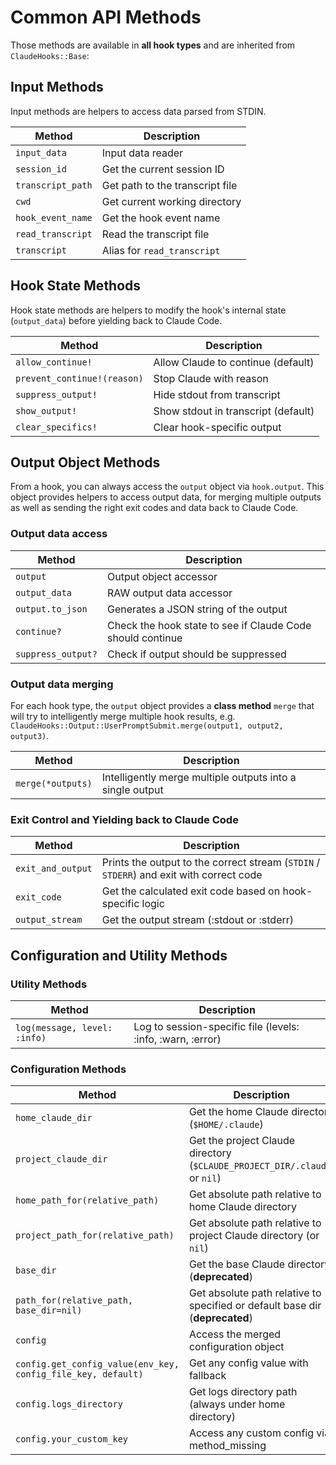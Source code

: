 # Common API Methods

Those methods are available in **all hook types** and are inherited from `ClaudeHooks::Base`:

## Input Methods
Input methods are helpers to access data parsed from STDIN.

| Method | Description |
|--------|-------------|
| `input_data` | Input data reader |
| `session_id` | Get the current session ID |
| `transcript_path` | Get path to the transcript file |
| `cwd` | Get current working directory |
| `hook_event_name` | Get the hook event name |
| `read_transcript` | Read the transcript file |
| `transcript` | Alias for `read_transcript` |

## Hook State Methods
Hook state methods are helpers to modify the hook's internal state (`output_data`) before yielding back to Claude Code.

| Method | Description |
|--------|-------------|
| `allow_continue!` | Allow Claude to continue (default) |
| `prevent_continue!(reason)` | Stop Claude with reason |
| `suppress_output!` | Hide stdout from transcript |
| `show_output!` | Show stdout in transcript (default) |
| `clear_specifics!` | Clear hook-specific output |

## Output Object Methods

From a hook, you can always access the `output` object via `hook.output`. 
This object provides helpers to access output data, for merging multiple outputs as well as sending the right exit codes and data back to Claude Code.

### Output data access

| Method | Description |
|--------|-------------|
| `output` | Output object accessor |
| `output_data` | RAW output data accessor |
| `output.to_json` | Generates a JSON string of the output |
| `continue?` | Check the hook state to see if Claude Code should continue |
| `suppress_output?` | Check if output should be suppressed |

### Output data merging
For each hook type, the `output` object provides a **class method** `merge` that will try to intelligently merge multiple hook results, e.g. `ClaudeHooks::Output::UserPromptSubmit.merge(output1, output2, output3)`.

| Method | Description |
|--------|-------------|
| `merge(*outputs)` | Intelligently merge multiple outputs into a single output |

### Exit Control and Yielding back to Claude Code

| Method | Description |
|--------|-------------|
| `exit_and_output` | Prints the output to the correct stream (`STDIN` / `STDERR`) and exit with correct code |
| `exit_code` | Get the calculated exit code based on hook-specific logic |
| `output_stream` | Get the output stream (:stdout or :stderr) |

## Configuration and Utility Methods

### Utility Methods
| Method | Description |
|--------|-------------|
| `log(message, level: :info)` | Log to session-specific file (levels: :info, :warn, :error) |

### Configuration Methods
| Method | Description |
|--------|-------------|
| `home_claude_dir` | Get the home Claude directory (`$HOME/.claude`) |
| `project_claude_dir` | Get the project Claude directory (`$CLAUDE_PROJECT_DIR/.claude`, or `nil`) |
| `home_path_for(relative_path)` | Get absolute path relative to home Claude directory |
| `project_path_for(relative_path)` | Get absolute path relative to project Claude directory (or `nil`) |
| `base_dir` | Get the base Claude directory (**deprecated**) |
| `path_for(relative_path, base_dir=nil)` | Get absolute path relative to specified or default base dir (**deprecated**) |
| `config` | Access the merged configuration object |
| `config.get_config_value(env_key, config_file_key, default)` | Get any config value with fallback |
| `config.logs_directory` | Get logs directory path (always under home directory) |
| `config.your_custom_key` | Access any custom config via method_missing |
